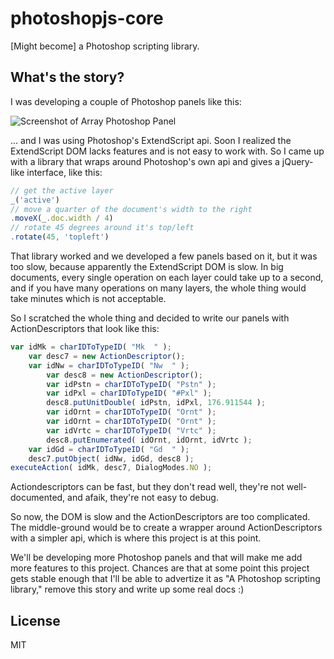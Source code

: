 # photoshopjs-core

[Might become] a Photoshop scripting library.

## What's the story?

I was developing a couple of Photoshop panels like this:

![Screenshot of Array Photoshop Panel](https://github.com/AriaMinaei/photoshopjs-core/raw/master/docs/images/array.png)

... and I was using Photoshop's ExtendScript api. Soon I realized the ExtendScript DOM lacks features and is not easy to work with. So I came up with a library that wraps around Photoshop's own api and gives a jQuery-like interface, like this:
```javascript
// get the active layer
_('active')
// move a quarter of the document's width to the right
.moveX(_.doc.width / 4)
// rotate 45 degrees around it's top/left
.rotate(45, 'topleft')
```

That library worked and we developed a few panels based on it, but it was too slow, because apparently the ExtendScript DOM is slow. In big documents, every single operation on each layer could take up to a second, and if you have many operations on many layers, the whole thing would take minutes which is not acceptable.

So I scratched the whole thing and decided to write our panels with ActionDescriptors that look like this:
```javascript
var idMk = charIDToTypeID( "Mk  " );
    var desc7 = new ActionDescriptor();
    var idNw = charIDToTypeID( "Nw  " );
        var desc8 = new ActionDescriptor();
        var idPstn = charIDToTypeID( "Pstn" );
        var idPxl = charIDToTypeID( "#Pxl" );
        desc8.putUnitDouble( idPstn, idPxl, 176.911544 );
        var idOrnt = charIDToTypeID( "Ornt" );
        var idOrnt = charIDToTypeID( "Ornt" );
        var idVrtc = charIDToTypeID( "Vrtc" );
        desc8.putEnumerated( idOrnt, idOrnt, idVrtc );
    var idGd = charIDToTypeID( "Gd  " );
    desc7.putObject( idNw, idGd, desc8 );
executeAction( idMk, desc7, DialogModes.NO );
```

Actiondescriptors can be fast, but they don't read well, they're not well-documented, and afaik, they're not easy to debug.

So now, the DOM is slow and the ActionDescriptors are too complicated. The middle-ground would be to create a wrapper around ActionDescriptors with a simpler api, which is where this project is at this point.

We'll be developing more Photoshop panels and that will make me add more features to this project. Chances are that at some point this project gets stable enough that I'll be able to advertize it as "A Photoshop scripting library," remove this story and write up some real docs :)

## License

MIT